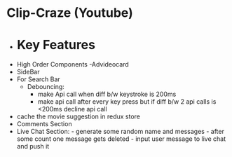 # Clip-Craze (Youtube)
- # Key Features
- High Order Components -Advideocard
- SideBar 
- For Search Bar 
    - Debouncing:
        - make Api call when diff b/w keystroke is 200ms
        - make api call after every key press but if diff b/w 2 api calls is <200ms decline api call
- cache the movie suggestion in redux store 
- Comments Section
- Live Chat Section:
         - generate some random name and messages
         - after some count one message gets deleted
         - input user message to live chat and push it 


